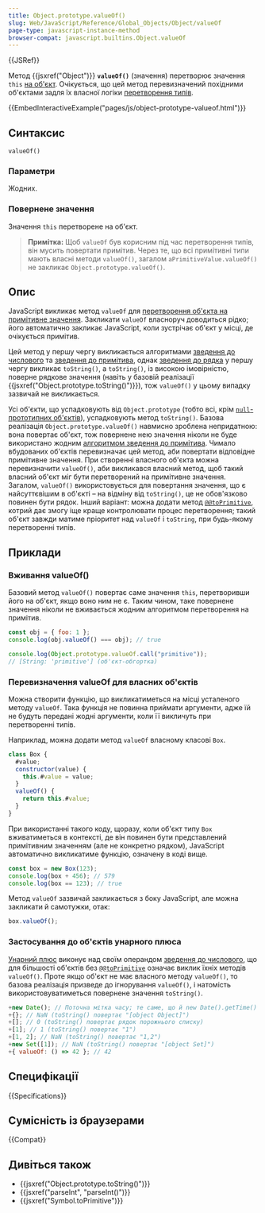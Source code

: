 ```yaml
---
title: Object.prototype.valueOf()
slug: Web/JavaScript/Reference/Global_Objects/Object/valueOf
page-type: javascript-instance-method
browser-compat: javascript.builtins.Object.valueOf
---
```


{{JSRef}}

Метод {{jsxref("Object")}} **`valueOf()`** (значення) перетворює значення `this` [на об'єкт](/uk/docs/Web/JavaScript/Reference/Global_Objects/Object#zvedennia-do-obiekta). Очікується, що цей метод перевизначений похідними об'єктами задля їх власної логіки [перетворення типів](/uk/docs/Web/JavaScript/Data_structures#zvedennia-typiv).

{{EmbedInteractiveExample("pages/js/object-prototype-valueof.html")}}

## Синтаксис

```js-nolint
valueOf()
```

### Параметри

Жодних.

### Повернене значення

Значення `this` перетворене на об'єкт.

> **Примітка:** Щоб `valueOf` був корисним під час перетворення типів, він мусить повертати примітив. Через те, що всі примітивні типи мають власні методи `valueOf()`, загалом `aPrimitiveValue.valueOf()` не закликає `Object.prototype.valueOf()`.

## Опис

JavaScript викликає метод `valueOf` для [перетворення об'єкта на примітивне значення](/uk/docs/Web/JavaScript/Data_structures#zvedennia-typiv). Закликати `valueOf` власноруч доводиться рідко; його автоматично закликає JavaScript, коли зустрічає об'єкт у місці, де очікується примітив.

Цей метод у першу чергу викликається алгоритмами [зведення до числового](/uk/docs/Web/JavaScript/Data_structures#zvedennia-do-chyslovoho) та [зведення до примітива](/uk/docs/Web/JavaScript/Data_structures#zvedennia-do-prymityva), однак [зведення до рядка](/uk/docs/Web/JavaScript/Reference/Global_Objects/String#zvedennia-do-riadka) у першу чергу викликає `toString()`, а `toString()`, із високою імовірністю, поверне рядкове значення (навіть у базовій реалізації {{jsxref("Object.prototype.toString()")}}), тож `valueOf()` у цьому випадку зазвичай не викликається.

Усі об'єкти, що успадковують від `Object.prototype` (тобто всі, крім [`null`-прототипних об'єктів](/uk/docs/Web/JavaScript/Reference/Global_Objects/Object#null-prototypni-obiekty)), успадковують метод `toString()`. Базова реалізація `Object.prototype.valueOf()` навмисно зроблена непридатною: вона повертає об'єкт, тож повернене нею значення ніколи не буде використано жодним [алгоритмом зведення до примітива](/uk/docs/Web/JavaScript/Data_structures#zvedennia-typiv). Чимало вбудованих об'єктів перевизначає цей метод, аби повертати відповідне примітивне значення. При створенні власного об'єкта можна перевизначити `valueOf()`, аби викликався власний метод, щоб такий власний об'єкт міг бути перетворений на примітивне значення. Загалом, `valueOf()` використовується для повертання значення, що є найсуттєвішим в об'єкті – на відміну від `toString()`, це не обов'язково повинен бути рядок. Інший варіант: можна додати метод [`@@toPrimitive`](/uk/docs/Web/JavaScript/Reference/Global_Objects/Symbol/toPrimitive), котрий дає змогу іще краще контролювати процес перетворення; такий об'єкт завжди матиме пріоритет над `valueOf` і `toString`, при будь-якому перетворенні типів.

## Приклади

### Вживання valueOf()

Базовий метод `valueOf()` повертає саме значення `this`, перетворивши його на об'єкт, якщо воно ним не є. Таким чином, таке повернене значення ніколи не вживається жодним алгоритмом перетворення на примітив.

```js
const obj = { foo: 1 };
console.log(obj.valueOf() === obj); // true

console.log(Object.prototype.valueOf.call("primitive"));
// [String: 'primitive'] (об'єкт-обгортка)
```

### Перевизначення valueOf для власних об'єктів

Можна створити функцію, що викликатиметься на місці усталеного методу `valueOf`. Така функція не повинна приймати аргументи, адже їй не будуть передані жодні аргументи, коли її викличуть при перетворенні типів.

Наприклад, можна додати метод `valueOf` власному класові `Box`.

```js
class Box {
  #value;
  constructor(value) {
    this.#value = value;
  }
  valueOf() {
    return this.#value;
  }
}
```

При використанні такого коду, щоразу, коли об'єкт типу `Box` вживатиметься в контексті, де він повинен бути представлений примітивним значенням (але не конкретно рядком), JavaScript автоматично викликатиме функцію, означену в коді вище.

```js
const box = new Box(123);
console.log(box + 456); // 579
console.log(box == 123); // true
```

Метод `valueOf` зазвичай закликається з боку JavaScript, але можна закликати й самотужки, отак:

```js
box.valueOf();
```

### Застосування до об'єктів унарного плюса

[Унарний плюс](/uk/docs/Web/JavaScript/Reference/Operators/Unary_plus) виконує над своїм операндом [зведення до числового](/uk/docs/Web/JavaScript/Reference/Global_Objects/Number#zvedennia-do-chyslovoho), що для більшості об'єктів без [`@@toPrimitive`](/uk/docs/Web/JavaScript/Reference/Global_Objects/Symbol/toPrimitive) означає виклик їхніх методів `valueOf()`. Проте якщо об'єкт не має власного методу `valueOf()`, то базова реалізація призведе до ігнорування `valueOf()`, і натомість використовуватиметься повернене значення `toString()`.

```js
+new Date(); // Поточна мітка часу; те саме, що й new Date().getTime()
+{}; // NaN (toString() повертає "[object Object]")
+[]; // 0 (toString() повертає рядок порожнього списку)
+[1]; // 1 (toString() повертає "1")
+[1, 2]; // NaN (toString() повертає "1,2")
+new Set([1]); // NaN (toString() повертає "[object Set]")
+{ valueOf: () => 42 }; // 42
```

## Специфікації

{{Specifications}}

## Сумісність із браузерами

{{Compat}}

## Дивіться також

- {{jsxref("Object.prototype.toString()")}}
- {{jsxref("parseInt", "parseInt()")}}
- {{jsxref("Symbol.toPrimitive")}}
